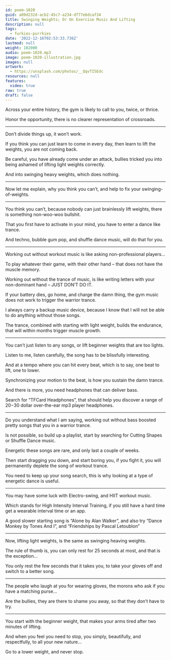 ```yaml
---
id: poem-1020
guid: a89d232d-acb2-45c7-a234-df77e6dcaf34
title: Swinging Weights; Or On Exercise Music And Lifting
description: null
tags:
  - furkies-purrkies
date: '2022-12-16T02:53:33.736Z'
lastmod: null
weight: 102000
audio: poem-1020.mp3
image: poem-1020-illustration.jpg
images: null
artwork:
  - https://unsplash.com/photos/__QqvTI5Edc
resources: null
features:
  video: true
raw: true
draft: false
---
```


Across your entire history,
the gym is likely to call to you, twice, or thrice.

Honor the opportunity,
there is no clearer representation of crossroads.

---

Don’t divide things up,
it won’t work.

If you think you can just learn to come in every day,
then learn to lift the weights, you are not coming back.

Be careful, you have already come under an attack,
bullies tricked you into being ashamed of lifting light weights correctly.

And into swinging heavy weights,
which does nothing.

---

Now let me explain, why you think you can’t,
and help to fix your swinging-of-weights.

---

You think you can’t, because nobody can just brainlessly lift weights,
there is something non-woo-woo bullshit.

That you first have to activate in your mind,
you have to enter a dance like trance.

And techno, bubble gum pop, and shuffle dance music,
will do that for you.

---

Working out without workout music
is like  asking non-professional players…

To play whatever their game,
with their other hand – that does not have the muscle memory.

Working out without the trance of music,
is like writing letters with your non-dominant hand – JUST DON’T DO IT.

If your battery dies, go home, and charge the damn thing,
the gym music does not work to trigger the warrior trance.

I always carry a backup music device,
because I know that I will not be able to do anything without those songs.

The trance, combined with starting with light weight,
builds the endurance, that will within months trigger muscle growth.

---

You can’t just listen to any songs,
or lift beginner weights that are too lights.

Listen to me, listen carefully,
the song has to be blissfully interesting.

And at a tempo where you can hit every beat,
which is to say, one beat to lift, one to lower.

Synchronizing your motion to the beat,
is how you sustain the damn trance.

And there is more,
you need headphones that can deliver bass.

Search for “TFCard Headphones”,
that should help you discover a range of $20-$30 dollar over-the-ear mp3 player headphones.

---

Do you understand what I am saying,
working out without bass boosted pretty songs that you in a warrior trance.

Is not possible, so build up a playlist,
start by searching for Cutting Shapes or Shuffle Dance music.

Energetic these songs are rare,
and only last a couple of weeks.

Then start dragging you down, and start boring you,
if you fight it, you will permanently deplete the song of workout trance.

You need to keep up your song search,
this is why looking at a type of energetic dance is useful.

---

You may have some luck with Electro-swing,
and HIIT workout music.

Which stands for High Intensity Interval Training,
if you still have a hard time get a wearable interval time or an app.

A good slower starting song is “Alone by Alan Walker”,
and also try “Dance Monkey by Tones And I”, and “Friendships by Pascal Letoublon”

---

Now, lifting light weights,
is the same as swinging heaving weights.

The rule of thumb is, you can only rest for 25 seconds at most,
and that is the exception…

You only rest the few seconds that it takes you,
to take your gloves off and switch to a better song.

---

The people who laugh at you for wearing gloves,
the morons who ask if you have a matching purse…

Are the bullies,
they are there to shame you away, so that they don’t have to try.

---

You start with the beginner weight,
that makes your arms tired after two minutes of lifting.

And when you feel you need to stop,
you simply, beautifully, and respectfully, to all your new nature…

Go to a lower weight,
and never stop.
